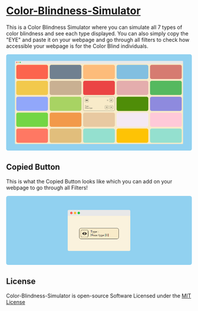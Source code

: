 # [Color-Blindness-Simulator](https://praashoo7.github.io/Photo-Gallery-React/)

This is a Color Blindness Simulator where you can simulate all 7 types of color blindness and see each type displayed. You can also simply copy the "EYE" and paste it on your webpage and go through all filters to check how accessible your webpage is for the Color Blind individuals.

![Readme Image](ReadMe-Images/Color-Blindness-Simulator.png)

## Copied Button

This is what the Copied Button looks like which you can add on your webpage to go through all Filters!

![Copied Code Image](ReadMe-Images/Copied-Code.png)

## License

Color-Blindness-Simulator is open-source Software Licensed under the [MIT License](https://github.com/Praashoo7/Color-Blindness-Simulator/blob/main/LICENSE)
